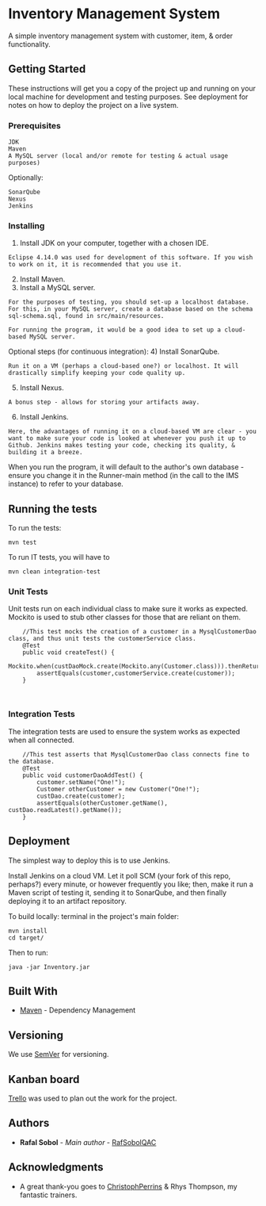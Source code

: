 # Inventory Management System

A simple inventory management system with customer, item, & order functionality.

## Getting Started

These instructions will get you a copy of the project up and running on your local machine for development and testing purposes. See deployment for notes on how to deploy the project on a live system.

### Prerequisites

```
JDK 
Maven
A MySQL server (local and/or remote for testing & actual usage purposes)
```

Optionally:
```
SonarQube
Nexus
Jenkins
```

### Installing


1) Install JDK on your computer, together with a chosen IDE.

```
Eclipse 4.14.0 was used for development of this software. If you wish to work on it, it is recommended that you use it.
```

2) Install Maven.
3) Install a MySQL server.
```
For the purposes of testing, you should set-up a localhost database.
For this, in your MySQL server, create a database based on the schema sql-schema.sql, found in src/main/resources.

For running the program, it would be a good idea to set up a cloud-based MySQL server.

```

Optional steps (for continuous integration):
4) Install SonarQube.
```
Run it on a VM (perhaps a cloud-based one?) or localhost. It will drastically simplify keeping your code quality up.
```
5) Install Nexus.
```
A bonus step - allows for storing your artifacts away.
```
6) Install Jenkins.
```
Here, the advantages of running it on a cloud-based VM are clear - you want to make sure your code is looked at whenever you push it up to Github. Jenkins makes testing your code, checking its quality, & building it a breeze.

```


When you run the program, it will default to the author's own database - ensure you change it in the Runner-main method (in the call to the IMS instance) to refer to your database.

## Running the tests

To run the tests:
```
mvn test
```
To run IT tests, you will have to
```
mvn clean integration-test
```

### Unit Tests 

Unit tests run on each individual class to make sure it works as expected. Mockito is used to stub other classes for those that are reliant on them.

```
	//This test mocks the creation of a customer in a MysqlCustomerDao class, and thus unit tests the customerService class.
	@Test
	public void createTest() {
		Mockito.when(custDaoMock.create(Mockito.any(Customer.class))).thenReturn(customer);
		assertEquals(customer,customerService.create(customer));
	}

	
```

### Integration Tests 
The integration tests are used to ensure the system works as expected when all connected.
```
	//This test asserts that MysqlCustomerDao class connects fine to the database.
	@Test
	public void customerDaoAddTest() {
		customer.setName("One!");
		Customer otherCustomer = new Customer("One!");
		custDao.create(customer);
		assertEquals(otherCustomer.getName(), custDao.readLatest().getName());
	}

```


## Deployment

The simplest way to deploy this is to use Jenkins. 

Install Jenkins on a cloud VM. Let it poll SCM (your fork of this repo, perhaps?) every minute, or however frequently you like; then, make it run a Maven script of testing it, sending it to SonarQube, and then finally deploying it to an artifact repository. 

To build locally: terminal in the project's main folder:

```
mvn install
cd target/
```
Then to run: 
```
java -jar Inventory.jar
```



## Built With

* [Maven](https://maven.apache.org/) - Dependency Management

## Versioning

We use [SemVer](http://semver.org/) for versioning.

## Kanban board
[Trello](https://trello.com/b/0CFQHp3N/sobol-r-insert-item-here-inventory-management-system-temp-name) was used to plan out the work for the project.

## Authors

* **Rafal Sobol** - *Main author* - [RafSobolQAC](https://github.com/RafSobolQAC)

## Acknowledgments

* A great thank-you goes to [ChristophPerrins](https://github.com/ChristophPerrins) & Rhys Thompson, my fantastic trainers.